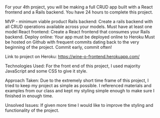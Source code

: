 For your 4th project, you will be making a full CRUD app built with a React frontend and a Rails backend. You have 24 hours to complete this project.

MVP - minimum viable product
Rails backend: Create a rails backend with all CRUD operations available across your models.
Must have at least one model
React frontend: Create a React frontend that consumes your Rails backend.
Deploy online: Your app must be deployed online to Heroku
Must be hosted on Github with frequent commits dating back to the very beginning of the project. Commit early, commit often!


Link to project on Heroku:
https://wine-o-frontend.herokuapp.com/


Technologies Used:
For the front end of this project, I used majority JavaScript and some CSS to give it style.

Approach Taken:
Due to the extremely short time frame of this project, I tried to keep my project as simple as possible. I referenced materials and examples from our class and kept my styling simple enough to make sure I finished in enough time.

Unsolved Issues:
If given more time I would like to improve the styling and functionality of the project.